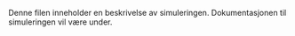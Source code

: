 Denne filen inneholder en beskrivelse av simuleringen. 
Dokumentasjonen til simuleringen vil være under. 